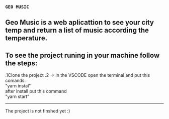 ### `GEO MUSIC`
  Geo Music is a web aplicattion to see your city temp and return a list of music according the temperature.
  -------------------------------------------------------------------------------------------------------------------------------------------------------------------
  
  To see the project runing in your machine follow the steps:                                                                                                       
  -------------------------------------------------------------------------------------------------------------------------------------------------------------------
  
  .1Clone the project
  .2 -> In the VSCODE open the terminal and put this comands:                                                                                                         
    "yarn instal"                                                                                                                                                   
          after install put this command                                                                                                                             
     "yarn start"
     
 ----------------------------------------------------------------------------------------------------------------------------------------------------------------

The project is not finshed yet :)
